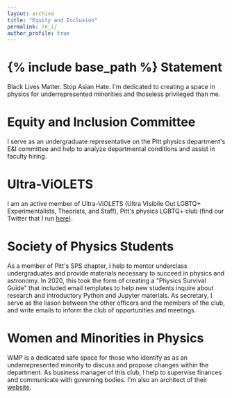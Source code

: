 ```yaml
---
layout: archive
title: "Equity and Inclusion"
permalink: /e_i/
author_profile: true
---
```


{% include base_path %}
Statement
======
Black Lives Matter. Stop Asian Hate. I'm dedicated to creating a space in physics for underrepresented minorities and thoseless privileged than me. 

Equity and Inclusion Committee
======
I serve as an undergraduate representative on the Pitt physics department's E&I committee and help to analyze departmental conditions and assist in faculty hiring. 
		
Ultra-ViOLETS
======
I am an active member of Ultra-ViOLETS (Ultra VIsibile Out LGBTQ+ Experimentalists, Theorists, and Staff), Pitt's physics LGBTQ+ club (find our Twitter that I run [here](https://twitter.com/uvioletspitt)). 

Society of Physics Students
======
As a member of Pitt's SPS chapter, I help to mentor underclass undergraduates and provide materials necessary to succeed in physics and astronomy. 
In 2020, this took the form of creating a "Physics Survival Guide" that included email templates to help new students inquire about research and introductory Python and 
Jupyter materials. As secretary, I serve as the liason between the other officers and the members of the club, and write emails to inform the club of opportunities and meetings.
	
Women and Minorities in Physics
======
WMP is a dedicated safe space for those who identify as as an underrepresented minority to discuss and propose 
changes within the department. As business manager of this club, I help to supervise finances and communicate with governing bodies. 
I'm also an architect of their [website](https://sites.google.com/view/wmp-physics-pitt/home?authuser=0).
